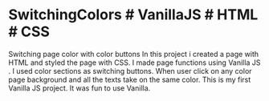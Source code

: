 # SwitchingColors # VanillaJS # HTML # CSS 
 Switching page color with color buttons
In this project i created a page with HTML and styled the page with CSS.
I made page functions using Vanilla JS . 
I used color sections as switching buttons. 
When user click on any color page background and all the texts take on the same color.
This is my first Vanilla JS project. It was fun to use Vanilla.

